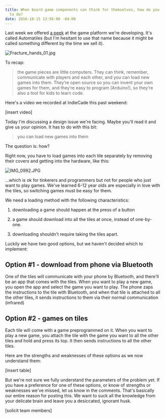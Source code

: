 ```yaml
---
title: When board game components can think for themselves, how do you tell them what
  to do?
date: 2016-10-15 12:56:00 -04:00
---
```


Last week we offered [a peek](http://move38.com/blog/a-board-game-that-thinks/) at the game platform we're developing. It's called Automatiles (but I'm hesitant to use that name because it might be called something different by the time we sell it). 

![Fracture_hands_01.jpg](/uploads/Fracture_hands_01.jpg)

To recap:

> the game pieces are little computers. They can think, remember, communicate with players and each other, and you can load new games into them. They’re open source so you can invent your own games for them, and they’re easy to program (Arduino!), so they’re also a tool for kids to learn code.

Here's a video we recorded at IndieCade this past weekend:

\[insert video\]

Today I'm discussing a design issue we're facing. Maybe you'll read it and give us your opinion. It has to do with this bit: 

> you can load new games into them

The question is: how? 

Right now, you have to load games into each tile separately by removing their covers and getting into the hardware, like this: 

![IMG_0992.JPG](/uploads/IMG_0992.JPG)

...which is ok for tinkerers and programmers but not for people who just want to play games. We've learned 6-12 year olds are especially in love with the tiles, so switching games must be easy for them. 

We need a loading method with the following characteristics:

1. downloading a game should happen at the press of a button

2. a game should download into all the tiles at once, instead of one-by-one. 

3. downloading shouldn't require taking the tiles apart.

Luckily we have two good options, but we haven't decided which to implement: 

## Option #1 - download from phone via Bluetooth

One of the tiles will communicate with your phone by Bluetooth, and there'll be an app that comes with the tiles. When you want to play a new game, you open the app and select the game you want to play. The phone zaps the instructions to the tile with Bluetooth, and when that tile is attached to all the other tiles, it sends instructions to them via their normal communication (infrared)

## Option #2  - games on tiles

Each tile will come with a game preprogrammed on it. When you want to play a new game, you attach the tile with the game you want to all the other tiles and hold and press its top. It then sends instructions to all the other tiles. 

Here are the strengths and weaknesses of these options as we now understand them: 

\[insert table\]

But we're not sure we fully understand the parameters of the problem yet. If you have a preference for one of these options, or know of strengths or weaknesses we've missed, let us know in the comments. That's basically our entire reason for posting this. We want to suck all the knowledge from your delicate brain and leave you a desiccated, ignorant husk.  

\[solicit team members\]